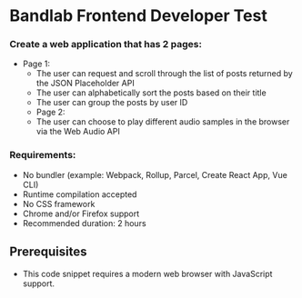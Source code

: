 # Bandlab Frontend Developer Test

### Create a web application that has 2 pages:

- Page 1:
  - The user can request and scroll through the list of posts returned by the JSON Placeholder API
  - The user can alphabetically sort the posts based on their title
  - The user can group the posts by user ID
  - Page 2:
  - The user can choose to play different audio samples in the browser via the Web Audio API

### Requirements:

- No bundler (example: Webpack, Rollup, Parcel, Create React App, Vue CLI)
- Runtime compilation accepted
- No CSS framework
- Chrome and/or Firefox support
- Recommended duration: 2 hours

## Prerequisites

- This code snippet requires a modern web browser with JavaScript support.
